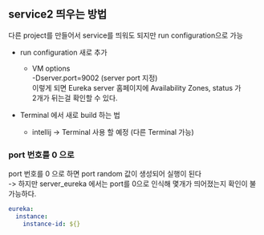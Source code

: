 ## service2 띄우는 방법
다른 project를 만들어서 service를 띄워도 되지만 run configuration으로 가능   
- run configuration 새로 추가
  - VM options   
  -Dserver.port=9002 (server port 지정)   
  이렇게 되면 Eureka server 홈페이지에 Availability Zones, status 가   
  2개가 뒤는걸 확인할 수 있다.


- Terminal 에서 새로 build 하는 법
  - intellij -> Terminal 사용 할 예정 (다른 Terminal 가능) 

### port 번호를 0 으로
port 번호를 0 으로 하면 port random 값이 생성되어 실행이 된다    
-> 하지만 server_eureka 에서는 port를 0으로 인식해 몇개가 띄어졌는지 확인이 불가능하다.   
```yaml
eureka:
  instance:
    instance-id: ${}
```